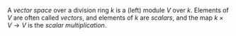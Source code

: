 A *vector space* over a division ring $k$ is a (left) module $V$ over $k$. Elements of $V$ are often called *vectors*, and elements of $k$ are *scalars*, and the map $k \times V \to V$ is the *scalar multiplication*.
